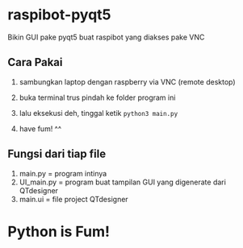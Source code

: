 # raspibot-pyqt5
Bikin GUI pake pyqt5 buat raspibot yang diakses pake VNC

## Cara Pakai 

1. sambungkan laptop dengan raspberry via VNC (remote desktop)

2. buka terminal trus pindah ke folder program ini

3. lalu eksekusi deh, tinggal ketik 
``` python3 main.py ```

4. have fum! ^^


## Fungsi dari tiap file
1. main.py = program intinya
2. UI_main.py = program buat tampilan GUI yang digenerate dari QTdesigner
3. main.ui = file project QTdesigner








# Python is Fum!
